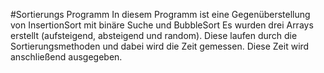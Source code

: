 #Sortierungs Programm
In diesem Programm ist eine Gegenüberstellung von InsertionSort mit binäre Suche und BubbleSort
Es wurden drei Arrays erstellt (aufsteigend, absteigend und random). 
Diese laufen durch die Sortierungsmethoden und dabei wird die Zeit gemessen. 
Diese Zeit wird anschließend ausgegeben.
